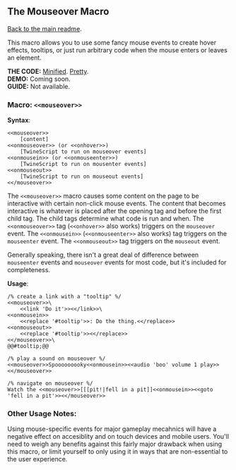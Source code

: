 ## The Mouseover Macro

[Back to the main readme](https://github.com/ChapelR/custom-macros-for-sugarcube-2/blob/master/readme.md).

This macro allows you to use some fancy mouse events to create hover effects, tooltips, or just run arbitrary code when the mouse enters or leaves an element.

**THE CODE:** [Minified](https://github.com/ChapelR/custom-macros-for-sugarcube-2/blob/master/scripts/minified/mouseover.min.js). [Pretty](https://github.com/ChapelR/custom-macros-for-sugarcube-2/blob/master/scripts/mouseover.js).  
**DEMO:** Coming soon.  
**GUIDE:** Not available.

### Macro: `<<mouseover>>`

**Syntax**: 
```
<<mouseover>>
    [content]
<<onmouseover>> (or <<onhover>>)
    [TwineScript to run on mouseover events]
<<onmousein>> (or <<onmouseenter>>)
    [TwineScript to run on mousenter events]
<<onmouseout>>
    [TwineScript to run on mouseout events]
<</mouseover>>
```

The `<<mouseover>>` macro causes some content on the page to be interactive with certain non-click mouse events. The content that becomes interactive is whatever is placed after the opening tag and before the first child tag. The child tags determine what code is run and when. The `<<onmouseover>>` tag (`<<onhover>>` also works) triggers on the `mouseover` event. The `<<onmousein>>` (`<<onmouseenter>>` also works) tag triggers on the `mouseenter` event. The `<<onmouseout>>` tag triggers on the `mouseout` event.

Generally speaking, there isn't a great deal of difference between `mouseenter` events and `mouseover` events for most code, but it's included for completeness.
 
**Usage**:
```
/% create a link with a "tooltip" %/
<<mouseover>>\
    <<link 'Do it'>><</link>>\
<<onmousein>>
    <<replace '#tooltip'>>: Do the thing.<</replace>>
<<onmouseout>>
    <<replace '#tooltip'>><</replace>>
<</mouseover>>\
@@#tooltip;@@

/% play a sound on mouseover %/
<<mouseover>>Spooooooooky<<onmousein>><<audio 'boo' volume 1 play>><</mouseover>>

/% navigate on mouseover %/
Watch the <<mouseover>>[[[pit!|fell in a pit]]<<onmousein>><<goto 'fell in a pit'>><</mouseover>>
```

### Other Usage Notes:

Using mouse-specific events for major gameplay mecahnics will have a negative effect on accesiblity and on touch devices and mobile users. You'll need to weigh any benefits against this fairly major drawback when using this macro, or limit yourself to only using it in ways that are non-essential to the user experience.